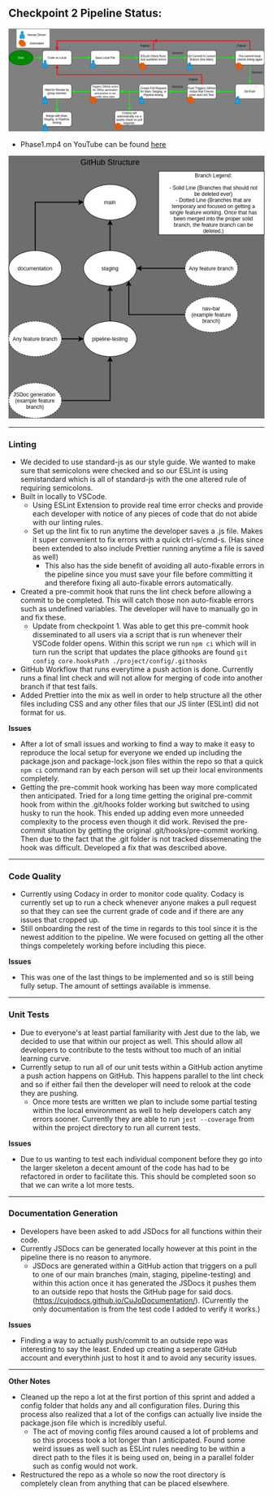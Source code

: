 ## Checkpoint 2 Pipeline Status:

![Phase 1 Checkpoint 2 CI/CD Pipeline](phase1-checkpoint2.png)

- Phase1.mp4 on YouTube can be found [here](https://youtu.be/ftcBPvblmuo)

![Our GitHub Structure](github-flow.png)

---

### Linting

- We decided to use standard-js as our style guide. We wanted to make sure that semicolons were checked and so our ESLint is using semistandard which is all of standard-js with the one altered rule of requiring semicolons.
- Built in locally to VSCode.
  - Using ESLint Extension to provide real time error checks and provide each developer with notice of any pieces of code that do not abide with our linting rules.
  - Set up the lint fix to run anytime the developer saves a .js file. Makes it super convenient to fix errors with a quick ctrl-s/cmd-s. (Has since been extended to also include Prettier running anytime a file is saved as well)
    - This also has the side benefit of avoiding all auto-fixable errors in the pipeline since you must save your file before committing it and therefore fixing all auto-fixable errors automatically.
- Created a pre-commit hook that runs the lint check before allowing a commit to be completed. This will catch those non auto-fixable errors such as undefined variables. The developer will have to manually go in and fix these.
  - Update from checkpoint 1. Was able to get this pre-commit hook disseminated to all users via a script that is run whenever their VSCode folder opens. Within this script we run `npm ci` which will in turn run the script that updates the place githooks are found `git config core.hooksPath ./project/config/.githooks`
- GitHub Workflow that runs everytime a push action is done. Currently runs a final lint check and will not allow for merging of code into another branch if that test fails.
- Added Prettier into the mix as well in order to help structure all the other files including CSS and any other files that our JS linter (ESLint) did not format for us.

**Issues**

- After a lot of small issues and working to find a way to make it easy to reproduce the local setup for everyone we ended up including the package.json and package-lock.json files within the repo so that a quick `npm ci` command ran by each person will set up their local environments completely.
- Getting the pre-commit hook working has been way more complicated then anticipated. Tried for a long time getting the original pre-commit hook from within the .git/hooks folder working but switched to using husky to run the hook. This ended up adding even more unneeded complexity to the process even though it did work. Revised the pre-commit situation by getting the original .git/hooks/pre-commit working. Then due to the fact that the .git folder is not tracked dissemenating the hook was difficult. Developed a fix that was described above.

---

### Code Quality

- Currently using Codacy in order to monitor code quality. Codacy is currently set up to run a check whenever anyone makes a pull request so that they can see the current grade of code and if there are any issues that cropped up.
- Still onboarding the rest of the time in regards to this tool since it is the newest addition to the pipeline. We were focused on getting all the other things compeletely working before including this piece.

**Issues**

- This was one of the last things to be implemented and so is still being fully setup. The amount of settings available is immense.

---

### Unit Tests

- Due to everyone's at least partial familiarity with Jest due to the lab, we decided to use that within our project as well. This should allow all developers to contribute to the tests without too much of an initial learning curve.
- Currently setup to run all of our unit tests within a GitHub action anytime a push action happens on GitHub. This happens parallel to the lint check and so if either fail then the developer will need to relook at the code they are pushing.
  - Once more tests are written we plan to include some partial testing within the local environment as well to help developers catch any errors sooner. Currently they are able to run `jest --coverage` from within the project directory to run all current tests.

**Issues**

- Due to us wanting to test each individual component before they go into the larger skeleton a decent amount of the code has had to be refactored in order to facilitate this. This should be completed soon so that we can write a lot more tests.

---

### Documentation Generation

- Developers have been asked to add JSDocs for all functions within their code.
- Currently JSDocs can be generated locally however at this point in the pipeline there is no reason to anymore.
  - JSDocs are generated within a GitHub action that triggers on a pull to one of our main branches (main, staging, pipeline-testing) and within this action once it has generated the JSDocs it pushes them to an outside repo that hosts the GitHub page for said docs. (https://cujodocs.github.io/CuJoDocumentation/). (Currently the only documentation is from the test code I added to verify it works.)

**Issues**

- Finding a way to actually push/commit to an outside repo was interesting to say the least. Ended up creating a seperate GitHub account and everythinh just to host it and to avoid any security issues.

---

**Other Notes**

- Cleaned up the repo a lot at the first portion of this sprint and added a config folder that holds any and all configuration files. During this process also realized that a lot of the configs can actually live inside the package.json file which is incredibly useful.
  - The act of moving config files around caused a lot of problems and so this process took a lot longer than I anticipated. Found some weird issues as well such as ESLint rules needing to be within a direct path to the files it is being used on, being in a parallel folder such as config would not work.
- Restructured the repo as a whole so now the root directory is completely clean from anything that can be placed elsewhere.
